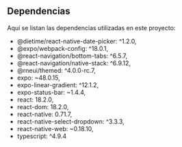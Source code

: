 ## Dependencias

Aquí se listan las dependencias utilizadas en este proyecto:

* @dietime/react-native-date-picker: ^1.2.0,
* @expo/webpack-config: ^18.0.1,
* @react-navigation/bottom-tabs: ^6.5.7,
* @react-navigation/native-stack: ^6.9.12,
* @rneui/themed: ^4.0.0-rc.7,
* expo: ~48.0.15,
* expo-linear-gradient: ^12.1.2,
* expo-status-bar: ~1.4.4,
* react: 18.2.0,
* react-dom: 18.2.0,
* react-native: 0.71.7,
* react-native-select-dropdown: ^3.3.3,
* react-native-web: ~0.18.10,
* typescript: ^4.9.4